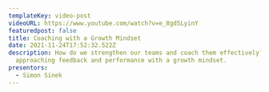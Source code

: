 ```yaml
---
templateKey: video-post
videoURL: https://www.youtube.com/watch?v=e_8gdSLyinY
featuredpost: false
title: Coaching with a Growth Mindset
date: 2021-11-24T17:52:32.522Z
description: How do we strengthen our teams and coach them effectively? By
  approaching feedback and performance with a growth mindset.
presentors:
  - Simon Sinek
---
```

